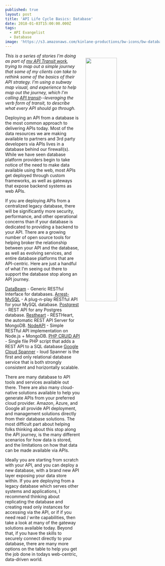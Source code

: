 ```yaml
---
published: true
layout: post
title: 'API Life Cycle Basics: Database'
date: 2018-01-03T15:00:00.000Z
tags:
  - API Evangelist
  - Database
image: 'https://s3.amazonaws.com/kinlane-productions/bw-icons/bw-database-new.png'
---
```

<p><img src="https://s3.amazonaws.com/kinlane-productions/bw-icons/bw-database-new.png" align="right" width="45%" style="padding: 15px" /></p>

_This is a series of stories I'm doing as part of [my API Transit work](http://basics.apievangelist.com/), trying to map out a simple journey that some of my clients can take to rethink some of the basics of their API strategy. I'm using a subway map visual, and experience to help map out the journey, which I'm calling [API transit](http://basics.apievangelist.com/)--leveraging the verb form of transit, to describe what every API should go through._

Deploying an API from a database is the most common approach to delivering APIs today. Most of the data resources we are making available to partners and 3rd party developers via APIs lives in a database behind our firewall(s). While we have seen database platform providers begin to take notice of the need to make data available using the web, most APIs get deployed through custom frameworks, as well as gateways that expose backend systems as web APIs.

If you are deploying APIs from a centralized legacy database, there will be significantly more security, performance, and other operational concerns than if your database is dedicated to providing a backend to your API. There are a growing number of open source tools for helping broker the relationship between your API and the database, as well as evolving services, and entire database platforms that are API-centric. Here are just a handful of what I'm seeing out there to support the database stop along an API journey.

[DataBeam](https://github.com/GSA/DataBeam) - Generic RESTful Interface for databases.
[Arrest-MySQL](https://github.com/alixaxel/ArrestDB/) - A plug-n-play RESTful API for your MySQL database.
[Postgrest](https://github.com/begriffs/postgrest/) - REST API for any Postgres database.
[Restheart](https://github.com/SoftInstigate/restheart) - RESTHeart, the automatic REST API Server for MongoDB.
[NodeAPI](https://github.com/ealeksandrov/NodeAPI) - Simple RESTful API implementation on Node.js + MongoDB.
[PHP CRUID API](https://github.com/mevdschee/php-crud-api) - Single file PHP script that adds a REST API to a SQL database
[Google Cloud Spanner](https://cloud.google.com/spanner/) - loud Spanner is the first and only relational database service that is both strongly consistent and horizontally scalable.

There are many database to API tools and services available out there. There are also many cloud-native solutions available to help you generate APIs from your preferred cloud provider. Amazon, Azure, and Google all provide API deployment, and management solutions directly from their database solutions. The most difficult part about helping folks thinking about this stop along the API journey, is the many different scenarios for how data is stored, and the limitations on how that data can be made available via APIs.

Ideally you are starting from scratch with your API, and you can deploy a new database, with a brand new API layer exposing your data store within. If you are deploying from a legacy database which serves other systems and applications, I recommend thinking about replicating the database and creating read only instances for accessing via the API, or if if you need read / write capabilities, then take a look at many of the gateway solutions available today. Beyond that, if you have the skills to securely connect directly to your database, there are many more options on the table to help you get the job done in todays web-centric, data-driven world.
